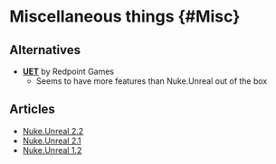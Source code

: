 # Miscellaneous things {#Misc}

## Alternatives

* [**UET**](https://github.com/RedpointGames/uet) by Redpoint Games
  * Seems to have more features than Nuke.Unreal out of the box

## Articles

* [Nuke.Unreal 2.2](https://mcro.de/c/log/nuke-unreal-2-2)
* [Nuke.Unreal 2.1](https://mcro.de/c/log/nuke-unreal-2-1)
* [Nuke.Unreal 1.2](https://mcro.de/c/log/nuke-unreal-1-2)